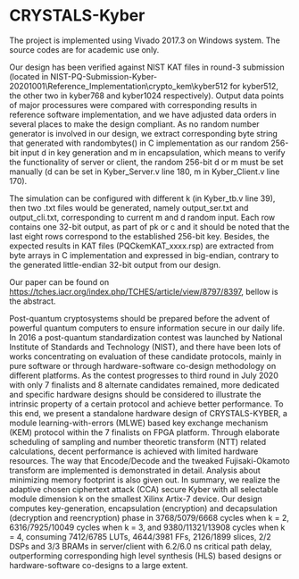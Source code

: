 # CRYSTALS-Kyber

The project is implemented using Vivado 2017.3 on Windows system. The source codes are for academic use only.

Our design has been verified against NIST KAT files in round-3 submission (located in NIST-PQ-Submission-Kyber-20201001\Reference_Implementation\crypto_kem\kyber512 for kyber512, the other two in kyber768 and kyber1024 respectively). Output data points of major processures were compared with corresponding results in reference software implementation, and we have adjusted data orders in several places to make the design compliant. As no random number generator is involved in our design, we extract corresponding byte string that generated with randombytes() in C implementation as our random 256-bit input d in key generation and m in encapsulation, which means to verify the functionality of server or client, the random 256-bit d or m must be set manually (d can be set in Kyber_Server.v line 180, m in Kyber_Client.v line 170).

The simulation can be configured with different k (in Kyber_tb.v line 39), then two .txt files would be generated, namely output_ser.txt and output_cli.txt, corresponding to current m and d random input. Each row contains one 32-bit output, as part of pk or c and it should be noted that the last eight rows correspond to the established 256-bit key. Besides, the expected results in KAT files (PQCkemKAT_xxxx.rsp) are extracted from byte arrays in C implementation and expressed in big-endian, contrary to the generated little-endian 32-bit output from our design.

Our paper can be found on https://tches.iacr.org/index.php/TCHES/article/view/8797/8397, bellow is the abstract.

Post-quantum cryptosystems should be prepared before the advent of powerful quantum computers to ensure information secure in our daily life. In 2016 a post-quantum standardization contest was launched by National Institute of Standards and Technology (NIST), and there have been lots of works concentrating on evaluation of these candidate protocols, mainly in pure software or through hardware-software co-design methodology on different platforms. As the contest progresses to third round in July 2020 with only 7 finalists and 8 alternate candidates remained, more dedicated and specific hardware designs should be considered to illustrate the intrinsic property of a certain protocol and achieve better performance. To this end, we present a standalone hardware design of CRYSTALS-KYBER, a module learning-with-errors (MLWE) based key exchange mechanism (KEM) protocol within the 7 finalists on FPGA platform. Through elaborate scheduling of sampling and number theoretic transform (NTT) related calculations, decent performance is achieved with limited hardware resources. The way that Encode/Decode and the tweaked Fujisaki-Okamoto transform are implemented is demonstrated in detail. Analysis about minimizing memory footprint is also given out. In summary, we realize the adaptive chosen ciphertext attack (CCA) secure Kyber with all selectable module dimension k on the smallest Xilinx Artix-7 device. Our design computes key-generation, encapsulation (encryption) and decapsulation (decryption and reencryption) phase in 3768/5079/6668 cycles when k = 2, 6316/7925/10049 cycles when k = 3, and 9380/11321/13908 cycles when k = 4, consuming 7412/6785 LUTs, 4644/3981 FFs, 2126/1899 slices, 2/2 DSPs and 3/3 BRAMs in server/client with 6.2/6.0 ns critical path delay, outperforming corresponding high level synthesis (HLS) based designs or hardware-software co-designs to a large extent.
